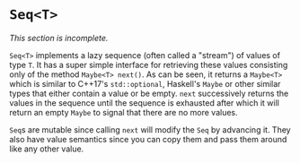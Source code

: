 # `Seq<T>`

_This section is incomplete._

`Seq<T>` implements a lazy sequence (often called a "stream") of values of type `T`. It has a super simple interface for retrieving these values consisting only of the method `Maybe<T> next()`. As can be seen, it returns a `Maybe<T>` which is similar to C++17's `std::optional`, Haskell's `Maybe` or other similar types that either contain a value or be empty. `next` successively returns the values in the sequence until the sequence is exhausted after which it will return an empty `Maybe` to signal that there are no more values.

`Seq`s are mutable since calling `next` will modify the `Seq` by advancing it. They also have value semantics since you can copy them and pass them around like any other value.
